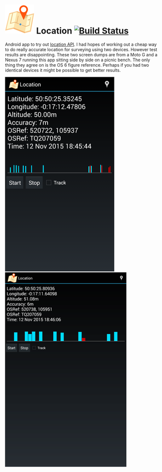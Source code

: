 # ![Location](src/main/res/drawable-xhdpi/ic_launcher.png) Location [![Build Status](https://travis-ci.org/billthefarmer/location.svg?branch=master)](https://travis-ci.org/billthefarmer/location)

Android app to try out [location API](https://developer.android.com/guide/topics/location/strategies.html). I had hopes of working out a cheap way to do really accurate location for surveying using two devices. However test results are disappointing. These two screen dumps are from a Moto G and a Nexus 7 running this app sitting side by side on a picnic bench. The only thing they agree on is the OS 6 figure reference. Perhaps if you had two identical devices it might be possible to get better results.

![](https://github.com/billthefarmer/billthefarmer.github.io/raw/master/images/location/Location.png)
![](https://github.com/billthefarmer/billthefarmer.github.io/raw/master/images/location/Location2.png)


